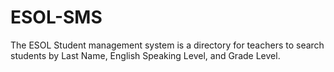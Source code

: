 # ESOL-SMS
The ESOL Student management system is a directory for teachers to search students by Last Name, English Speaking Level, and Grade Level.
